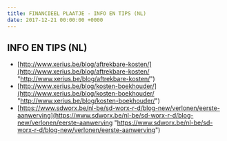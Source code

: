 ```yaml
---
title: FINANCIEEL PLAATJE - INFO EN TIPS (NL)
date: 2017-12-21 00:00:00 +0000
---
```

## INFO EN TIPS (NL)

* [http://www.xerius.be/blog/aftrekbare-kosten/](http://www.xerius.be/blog/aftrekbare-kosten/ "http://www.xerius.be/blog/aftrekbare-kosten/")
* [http://www.xerius.be/blog/kosten-boekhouder/](http://www.xerius.be/blog/kosten-boekhouder/ "http://www.xerius.be/blog/kosten-boekhouder/")
* [https://www.sdworx.be/nl-be/sd-worx-r-d/blog-new/verlonen/eerste-aanwerving](https://www.sdworx.be/nl-be/sd-worx-r-d/blog-new/verlonen/eerste-aanwerving "https://www.sdworx.be/nl-be/sd-worx-r-d/blog-new/verlonen/eerste-aanwerving")